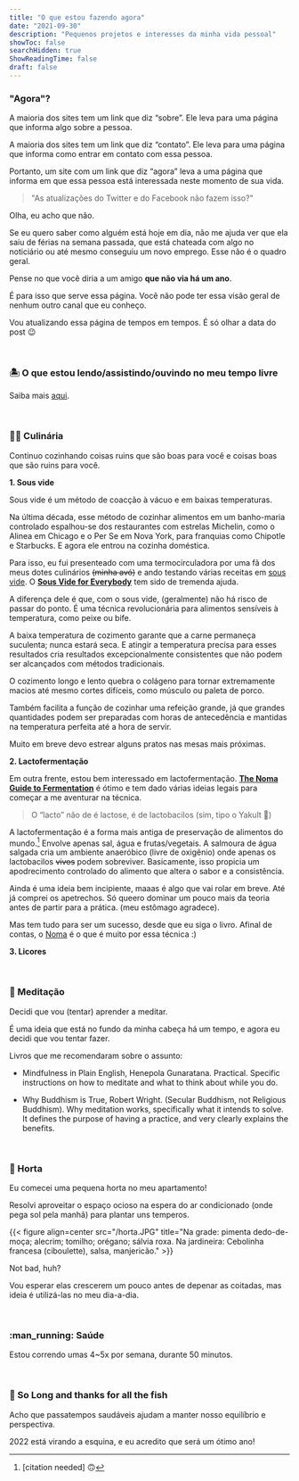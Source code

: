 ```yaml
---
title: "O que estou fazendo agora"
date: "2021-09-30"
description: "Pequenos projetos e interesses da minha vida pessoal"
showToc: false
searchHidden: true
ShowReadingTime: false
draft: false
---
```


### "Agora"?

A maioria dos sites tem um link que diz “sobre”. Ele leva para uma página que informa algo sobre a pessoa.

A maioria dos sites tem um link que diz “contato”. Ele leva para uma página que informa como entrar em contato com essa pessoa.

Portanto, um site com um link que diz “agora” leva a uma página que informa em que essa pessoa está interessada neste momento de sua vida.

> "As atualizações do Twitter e do Facebook não fazem isso?"

Olha, eu acho que não. 

Se eu quero saber como alguém está hoje em dia, não me ajuda ver que ela saiu de férias na semana passada, que está chateada com algo no noticiário ou até mesmo conseguiu um novo emprego. Esse não é o quadro geral.

Pense no que você diria a um amigo **que não via há um ano**.

É para isso que serve essa página. Você não pode ter essa visão geral de nenhum outro canal que eu conheço.

Vou atualizando essa página de tempos em tempos. É só olhar a data do post :wink:

&nbsp;
&nbsp;

### :desert_island: O que estou lendo/assistindo/ouvindo no meu tempo livre

Saiba mais [aqui](https://odirk.org/midia-consumida).

&nbsp;
&nbsp;

### :cook: Culinária

Continuo cozinhando coisas ruins que são boas para você e coisas boas que são ruins para você.

**1. Sous vide**

Sous vide é um método de coacção à vácuo e em baixas temperaturas. 

Na última década, esse método de cozinhar alimentos em um banho-maria controlado espalhou-se dos restaurantes com estrelas Michelin, como o Alinea em Chicago e o Per Se em Nova York, para franquias como Chipotle e Starbucks. E agora ele entrou na cozinha doméstica.

Para isso, eu fui presenteado com uma termocirculadora por uma fã dos meus dotes culinários ~~(minha avó)~~ e ando testando várias receitas em [sous vide](https://pt.wikipedia.org/wiki/Sous_vide). O **[Sous Vide for Everybody](https://www.amazon.com/Sous-Vide-Everybody-Foolproof-Technique/dp/1945256494)** tem sido de tremenda ajuda.

A diferença dele é que, com o sous vide, (geralmente) não há risco de passar do ponto. É uma técnica revolucionária para alimentos sensíveis à temperatura, como peixe ou bife. 

A baixa temperatura de cozimento garante que a carne permaneça suculenta; nunca estará seca. E atingir a temperatura precisa para esses resultados cria resultados excepcionalmente consistentes que não podem ser alcançados com métodos tradicionais. 

O cozimento longo e lento quebra o colágeno para tornar extremamente macios até mesmo cortes difíceis, como músculo ou paleta de porco. 

Também facilita a função de cozinhar uma refeição grande, já que grandes quantidades podem ser preparadas com horas de antecedência e mantidas na temperatura perfeita até a hora de servir.

Muito em breve devo estrear alguns pratos nas mesas mais próximas.

**2. Lactofermentação**

Em outra frente, estou bem interessado em lactofermentação. **[The Noma Guide to Fermentation](https://www.amazon.com/Noma-Guide-Fermentation-lacto-ferments-Foundations/dp/1579657184)** é ótimo e tem dado várias ideias legais para começar a me aventurar na técnica.

> O “lacto” não de é lactose, é de lactobacilos (sim, tipo o Yakult :rofl:)

A lactofermentação é a forma mais antiga de preservação de alimentos do mundo.[^1] Envolve apenas sal, água e frutas/vegetais. A salmoura de água salgada cria um ambiente anaeróbico (livre de oxigênio) onde apenas os lactobacilos ~~vivos~~ podem sobreviver. Basicamente, isso propicia um apodrecimento controlado do alimento que altera o sabor e a consistência.

[^1]: [citation needed] :upside_down_face:

Ainda é uma ideia bem incipiente, maaas é algo que vai rolar em breve. Até já comprei os apetrechos. Só queero dominar um pouco mais da teoria antes de partir para a prática. (meu estômago agradece).

Mas tem tudo para ser um sucesso, desde que eu siga o livro. Afinal de contas, o [Noma](https://en.wikipedia.org/wiki/Noma_(restaurant)) é o que é muito por essa técnica :)

**3. Licores**
   


&nbsp;
&nbsp;

### :lotus_position: Meditação

Decidi que vou (tentar) aprender a meditar.

É uma ideia que está no fundo da minha cabeça há um tempo, e agora eu decidi que vou tentar fazer.

Livros que me recomendaram sobre o assunto:

- Mindfulness in Plain English, Henepola Gunaratana. 
Practical. Specific instructions on how to meditate and what to think about while you do.

- Why Buddhism is True, Robert Wright. 
(Secular Buddhism, not Religious Buddhism). Why meditation works, specifically what it intends to solve. It defines the purpose of having a practice, and very clearly explains the benefits.

&nbsp;
&nbsp;

### :herb: Horta

Eu comecei uma pequena horta no meu apartamento!

Resolvi aproveitar o espaço ocioso na espera do ar condicionado (onde pega sol pela manhã) para plantar uns temperos.

{{< figure align=center src="/horta.JPG" title="Na grade: pimenta dedo-de-moça; alecrim; tomilho; orégano; sálvia roxa. Na jardineira: Cebolinha francesa (ciboulette), salsa, manjericão." >}}

Not bad, huh?

Vou esperar elas crescerem um pouco antes de depenar as coitadas, mas ideia é utilizá-las no meu dia-a-dia.

&nbsp;
&nbsp;

### :man_running: Saúde

Estou correndo umas 4~5x por semana, durante 50 minutos.

&nbsp;
&nbsp;

### :dolphin: So Long and thanks for all the fish

Acho que passatempos saudáveis ajudam a manter nosso equilíbrio e perspectiva. 

2022 está virando a esquina, e eu acredito que será um ótimo ano!